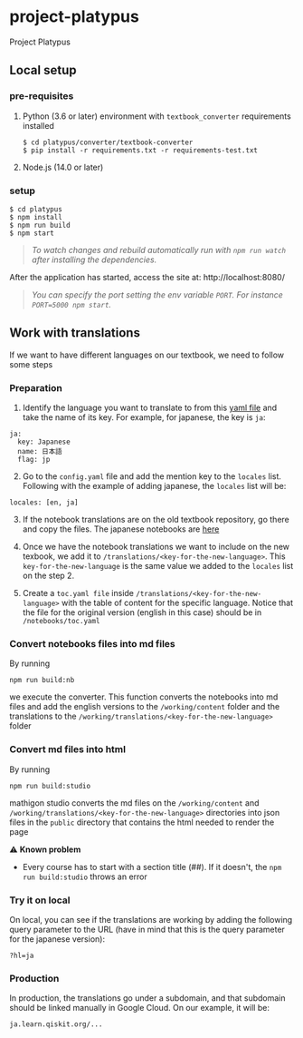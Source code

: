 # project-platypus

Project Platypus

## Local setup

### pre-requisites

1. Python (3.6 or later) environment with `textbook_converter` requirements installed

    ```
    $ cd platypus/converter/textbook-converter
    $ pip install -r requirements.txt -r requirements-test.txt
    ```

1. Node.js (14.0 or later)

### setup

```
$ cd platypus
$ npm install
$ npm run build
$ npm start
```

> _To watch changes and rebuild automatically run with `npm run watch` after installing the dependencies._

After the application has started, access the site at: http://localhost:8080/

> _You can specify the port setting the env variable `PORT`. For instance `PORT=5000 npm start`._

## Work with translations

If we want to have different languages on our textbook, we need to follow some steps

### Preparation

1. Identify the language you want to translate to from this [yaml file](https://github.com/mathigon/studio/blob/main/server/data/locales.yaml) and take the name of its key. For example, for japanese, the key is `ja`:

```
ja:
  key: Japanese
  name: 日本語
  flag: jp
```

2. Go to the `config.yaml` file and add the mention key to the `locales` list. Following with the example of adding japanese, the `locales` list will be:

```
locales: [en, ja]
```

3. If the notebook translations are on the old textbook repository, go there and copy the files. The japanese notebooks are [here](https://github.com/qiskit-community/qiskit-textbook/tree/main/i18n/locales/ja)

4. Once we have the notebook translations we want to include on the new texbook, we add it to `/translations/<key-for-the-new-language>`. This `key-for-the-new-language` is the same value we added to the `locales` list on the step 2.

5. Create a `toc.yaml file` inside `/translations/<key-for-the-new-language>` with the table of content for the specific language. Notice that the file for the original version (english in this case) should be in `/notebooks/toc.yaml`

### Convert notebooks files into md files

By running 

```
npm run build:nb
```

we execute the converter. This function converts the notebooks into md files and add the english versions to the `/working/content` folder and the translations to the `/working/translations/<key-for-the-new-language>` folder

### Convert md files into html

By running

```
npm run build:studio
```

mathigon studio converts the md files on the `/working/content` and `/working/translations/<key-for-the-new-language>` directories into json files in the `public` directory that contains the html needed to render the page

⚠️ **Known problem**
- Every course has to start with a section title (##). If it doesn't, the `npm run build:studio` throws an error

### Try it on local
On local, you can see if the translations are working by adding the following query parameter to the URL (have in mind that this is the query parameter for the japanese version):

```
?hl=ja
```

### Production
In production, the translations go under a subdomain, and that subdomain should be linked manually in Google Cloud. On our example, it will be:

``` 
ja.learn.qiskit.org/...
```


